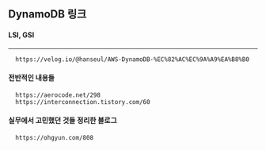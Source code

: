 ## DynamoDB 링크

#### LSI, GSI
---
```
  https://velog.io/@hanseul/AWS-DynamoDB-%EC%82%AC%EC%9A%A9%EA%B8%B0
```

#### 전반적인 내용들
```
  https://aerocode.net/298
  https://interconnection.tistory.com/60
```

#### 실무에서 고민했던 것들 정리한 블로그
```
  https://ohgyun.com/808
```

